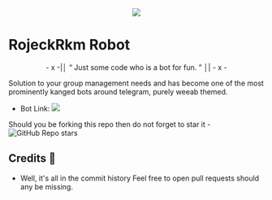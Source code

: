 <p align="center">
  <img src="https://telegra.ph/file/e15d6ae84fbd7d564ffa2.jpg">
</p>

# RojeckRkm Robot 

<p align="center">
- x -|│  “	Just some code who is a bot for fun. ”  │| - x -
</p>

Solution to your group management needs and has become one of the most prominently kanged bots around telegram, purely weeab themed.

* Bot Link:  <a href="http://t.me/RojeckRkmRobot" alt="RojeckRkm Robot"> <img src="https://img.shields.io/badge/%F0%9F%A4%96%20-Prooholic Robot-pink" /> </a>

Should you be forking this repo then do not forget to star it - <img alt="GitHub Repo stars" src="https://img.shields.io/github/stars/prooholic/saitamarobot?color=white&label=%F0%9F%8C%9F%20star">

## Credits 📍
* Well, it's all in the commit history 
Feel free to open pull requests should any be missing.
